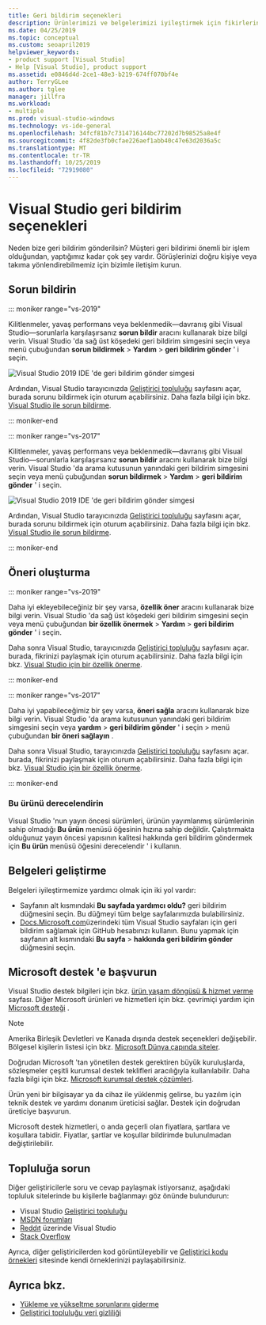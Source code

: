 ```yaml
---
title: Geri bildirim seçenekleri
description: Ürünlerimizi ve belgelerimizi iyileştirmek için fikirlerinizi ilgileniyoruz; bize geri bildirim gönderin.
ms.date: 04/25/2019
ms.topic: conceptual
ms.custom: seoapril2019
helpviewer_keywords:
- product support [Visual Studio]
- Help [Visual Studio], product support
ms.assetid: e0846d4d-2ce1-48e3-b219-674ff070bf4e
author: TerryGLee
ms.author: tglee
manager: jillfra
ms.workload:
- multiple
ms.prod: visual-studio-windows
ms.technology: vs-ide-general
ms.openlocfilehash: 34fcf81b7c7314716144bc77202d7b98525a8e4f
ms.sourcegitcommit: 4f82de3fb0cfae226aef1abb40c47e63d2036a5c
ms.translationtype: MT
ms.contentlocale: tr-TR
ms.lasthandoff: 10/25/2019
ms.locfileid: "72919080"
---
```

# <a name="visual-studio-feedback-options"></a>Visual Studio geri bildirim seçenekleri

Neden bize geri bildirim gönderilsin? Müşteri geri bildirimi önemli bir işlem olduğundan, yaptığımız kadar çok şey vardır. Görüşlerinizi doğru kişiye veya takıma yönlendirebilmemiz için bizimle iletişim kurun.

## <a name="report-a-problem"></a>Sorun bildirin

::: moniker range="vs-2019"

Kilitlenmeler, yavaş performans veya beklenmedik&mdash;davranış gibi Visual Studio&mdash;sorunlarla karşılaşırsanız **sorun bildir** aracını kullanarak bize bilgi verin. Visual Studio 'da sağ üst köşedeki geri bildirim simgesini seçin veya menü çubuğundan **sorun bildirmek** > **Yardım** > **geri bildirim gönder** ' i seçin.

![Visual Studio 2019 IDE 'de geri bildirim gönder simgesi](./media/vs-2019/send-feedback-icon.png)

Ardından, Visual Studio tarayıcınızda [Geliştirici topluluğu](https://developercommunity.visualstudio.com) sayfasını açar, burada sorunu bildirmek için oturum açabilirsiniz. Daha fazla bilgi için bkz. [Visual Studio ile sorun bildirme](how-to-report-a-problem-with-visual-studio.md).

::: moniker-end

::: moniker range="vs-2017"

Kilitlenmeler, yavaş performans veya beklenmedik&mdash;davranış gibi Visual Studio&mdash;sorunlarla karşılaşırsanız **sorun bildir** aracını kullanarak bize bilgi verin. Visual Studio 'da arama kutusunun yanındaki geri bildirim simgesini seçin veya menü çubuğundan **sorun bildirmek** > **Yardım** > **geri bildirim gönder** ' i seçin.

![Visual Studio 2019 IDE 'de geri bildirim gönder simgesi](./media/send-feedback-icon.png)

Ardından, Visual Studio tarayıcınızda [Geliştirici topluluğu](https://developercommunity.visualstudio.com) sayfasını açar, burada sorunu bildirmek için oturum açabilirsiniz. Daha fazla bilgi için bkz. [Visual Studio ile sorun bildirme](how-to-report-a-problem-with-visual-studio.md).

::: moniker-end

## <a name="make-a-suggestion"></a>Öneri oluşturma

::: moniker range="vs-2019"

Daha iyi ekleyebileceğiniz bir şey varsa, **özellik öner** aracını kullanarak bize bilgi verin. Visual Studio 'da sağ üst köşedeki geri bildirim simgesini seçin veya menü çubuğundan **bir özellik önermek** > **Yardım** > **geri bildirim gönder** ' i seçin.

Daha sonra Visual Studio, tarayıcınızda [Geliştirici topluluğu](https://developercommunity.visualstudio.com) sayfasını açar. burada, fikrinizi paylaşmak için oturum açabilirsiniz. Daha fazla bilgi için bkz. [Visual Studio için bir özellik önerme](suggest-a-feature.md).

::: moniker-end

::: moniker range="vs-2017"

Daha iyi yapabileceğimiz bir şey varsa, **öneri sağla** aracını kullanarak bize bilgi verin. Visual Studio 'da arama kutusunun yanındaki geri bildirim simgesini seçin veya **yardım** > **geri bildirim gönder** ' i seçin > menü çubuğundan **bir öneri sağlayın** .

Daha sonra Visual Studio, tarayıcınızda [Geliştirici topluluğu](https://developercommunity.visualstudio.com) sayfasını açar. burada, fikrinizi paylaşmak için oturum açabilirsiniz. Daha fazla bilgi için bkz. [Visual Studio için bir özellik önerme](suggest-a-feature.md).

::: moniker-end

### <a name="rate-this-product"></a>Bu ürünü derecelendirin

Visual Studio 'nun yayın öncesi sürümleri, ürünün yayımlanmış sürümlerinin sahip olmadığı **Bu ürün** menüsü öğesinin hızına sahip değildir. Çalıştırmakta olduğunuz yayın öncesi yapısının kalitesi hakkında geri bildirim göndermek için **Bu ürün** menüsü öğesini derecelendir ' i kullanın.

## <a name="improve-the-documentation"></a>Belgeleri geliştirme

Belgeleri iyileştirmemize yardımcı olmak için iki yol vardır:

* Sayfanın alt kısmındaki **Bu sayfada yardımcı oldu?** geri bildirim düğmesini seçin. Bu düğmeyi tüm belge sayfalarımızda bulabilirsiniz.
* [Docs.Microsoft.com](/visualstudio/)üzerindeki tüm Visual Studio sayfaları için geri bildirim sağlamak için GitHub hesabınızı kullanın. Bunu yapmak için sayfanın alt kısmındaki **Bu sayfa** > **hakkında geri bildirim gönder** düğmesini seçin.

## <a name="contact-microsoft-support"></a>Microsoft destek 'e başvurun

Visual Studio destek bilgileri için bkz. [ürün yaşam döngüsü & hizmet verme](/visualstudio/releases/2019/servicing/) sayfası. Diğer Microsoft ürünleri ve hizmetleri için bkz. çevrimiçi yardım için [Microsoft desteği](https://go.microsoft.com/fwlink/?LinkID=99019) .

> [!NOTE]
> Amerika Birleşik Devletleri ve Kanada dışında destek seçenekleri değişebilir. Bölgesel kişilerin listesi için bkz. [Microsoft Dünya çapında siteler](https://www.microsoft.com/worldwide/).

Doğrudan Microsoft 'tan yönetilen destek gerektiren büyük kuruluşlarda, sözleşmeler çeşitli kurumsal destek teklifleri aracılığıyla kullanılabilir. Daha fazla bilgi için bkz. [Microsoft kurumsal destek çözümleri](https://go.microsoft.com/fwlink/?LinkId=258223).

Ürün yeni bir bilgisayar ya da cihaz ile yüklenmiş gelirse, bu yazılım için teknik destek ve yardımı donanım üreticisi sağlar. Destek için doğrudan üreticiye başvurun.

Microsoft destek hizmetleri, o anda geçerli olan fiyatlara, şartlara ve koşullara tabidir. Fiyatlar, şartlar ve koşullar bildirimde bulunulmadan değiştirilebilir.

## <a name="ask-the-community"></a>Topluluğa sorun

Diğer geliştiricilerle soru ve cevap paylaşmak istiyorsanız, aşağıdaki topluluk sitelerinde bu kişilerle bağlanmayı göz önünde bulundurun:

* Visual Studio [Geliştirici topluluğu](https://developercommunity.visualstudio.com)
* [MSDN forumları](https://social.msdn.microsoft.com/Forums/home)
* [Reddıt](https://www.reddit.com/r/VisualStudio/) üzerinde Visual Studio
* [Stack Overflow](https://stackoverflow.com/search?q=visual+studio+-code)

Ayrıca, diğer geliştiricilerden kod görüntüleyebilir ve [Geliştirici kodu örnekleri](https://code.msdn.microsoft.com/) sitesinde kendi örneklerinizi paylaşabilirsiniz.

## <a name="see-also"></a>Ayrıca bkz.

* [Yükleme ve yükseltme sorunlarını giderme](../install/troubleshooting-installation-issues.md)
* [Geliştirici topluluğu veri gizliliği](developer-community-privacy.md)
